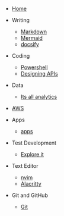 - [Home](/)

* Writing

  - [Markdown](/writing/markdown/)
  - [Mermaid](/writing/mermaid/)
  - [docsify](/writing/docsify/)

* Coding

  - [Powershell](/coding/pwsh/)
  - [Designing APIs](/coding/APIs/)

* Data

  - [Its all analytics](/data/its-all-analytics.md)

* [AWS](/aws/)

* Apps

  - [apps](/apps/)

* Test Development

  - [Explore it](/td/explore/)

* Text Editor

  - [nvim](/editor/neovim/)
  - [Alacritty](/editor/alacritty/)

* Git and GitHub

  - [Git](/git/)
